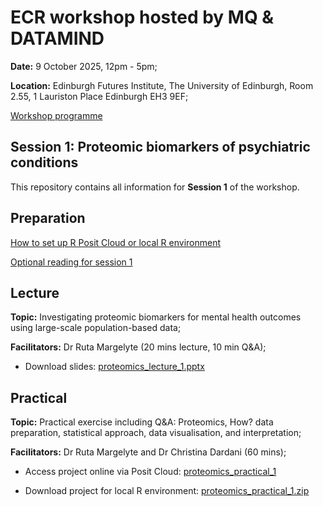 # ECR workshop hosted by MQ & DATAMIND 

**Date:** 9 October 2025, 12pm - 5pm;

**Location:** Edinburgh Futures Institute, The University of Edinburgh, Room 2.55, 1 Lauriston Place Edinburgh EH3 9EF;

[Workshop programme](https://www.mentalhealthplatform.ac.uk/event/ecr-workshop-2025)

## Session 1: Proteomic biomarkers of psychiatric conditions

This repository contains all information for **Session 1** of the workshop.

## Preparation

[How to set up R Posit Cloud or local R environment](prep_session1_PositCloud_R.docx)
  
[Optional reading for session 1](prep_session1_reading.docx)

## Lecture

**Topic:** Investigating proteomic biomarkers for mental health outcomes using large-scale population-based data; 

**Facilitators:** Dr Ruta Margelyte (20 mins lecture, 10 min Q&A);

- Download slides: [proteomics_lecture_1.pptx]()

## Practical

**Topic:** Practical exercise including Q&A: Proteomics, How? data preparation, statistical approach, data visualisation, and interpretation; 

**Facilitators:** Dr Ruta Margelyte and Dr Christina Dardani (60 mins);

- Access project online via Posit Cloud: [proteomics_practical_1](https://posit.cloud/content/10981075)

- Download project for local R environment: [proteomics_practical_1.zip](proteomics_practical_1.zip)
